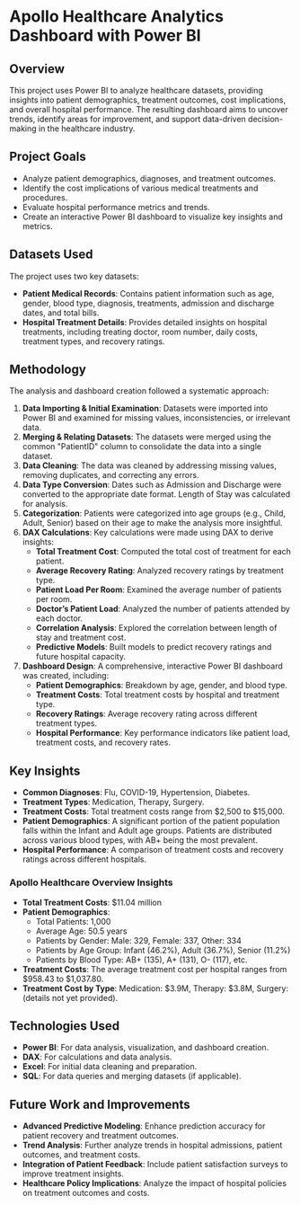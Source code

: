 # Apollo Healthcare Analytics Dashboard with Power BI

## Overview
This project uses Power BI to analyze healthcare datasets, providing insights into patient demographics, treatment outcomes, cost implications, and overall hospital performance. The resulting dashboard aims to uncover trends, identify areas for improvement, and support data-driven decision-making in the healthcare industry.

## Project Goals
- Analyze patient demographics, diagnoses, and treatment outcomes.
- Identify the cost implications of various medical treatments and procedures.
- Evaluate hospital performance metrics and trends.
- Create an interactive Power BI dashboard to visualize key insights and metrics.

## Datasets Used
The project uses two key datasets:
- **Patient Medical Records**: Contains patient information such as age, gender, blood type, diagnosis, treatments, admission and discharge dates, and total bills.
- **Hospital Treatment Details**: Provides detailed insights on hospital treatments, including treating doctor, room number, daily costs, treatment types, and recovery ratings.

## Methodology
The analysis and dashboard creation followed a systematic approach:
1. **Data Importing & Initial Examination**: Datasets were imported into Power BI and examined for missing values, inconsistencies, or irrelevant data.
2. **Merging & Relating Datasets**: The datasets were merged using the common "PatientID" column to consolidate the data into a single dataset.
3. **Data Cleaning**: The data was cleaned by addressing missing values, removing duplicates, and correcting any errors.
4. **Data Type Conversion**: Dates such as Admission and Discharge were converted to the appropriate date format. Length of Stay was calculated for analysis.
5. **Categorization**: Patients were categorized into age groups (e.g., Child, Adult, Senior) based on their age to make the analysis more insightful.
6. **DAX Calculations**: Key calculations were made using DAX to derive insights:
   - **Total Treatment Cost**: Computed the total cost of treatment for each patient.
   - **Average Recovery Rating**: Analyzed recovery ratings by treatment type.
   - **Patient Load Per Room**: Examined the average number of patients per room.
   - **Doctor’s Patient Load**: Analyzed the number of patients attended by each doctor.
   - **Correlation Analysis**: Explored the correlation between length of stay and treatment cost.
   - **Predictive Models**: Built models to predict recovery ratings and future hospital capacity.
7. **Dashboard Design**: A comprehensive, interactive Power BI dashboard was created, including:
   - **Patient Demographics**: Breakdown by age, gender, and blood type.
   - **Treatment Costs**: Total treatment costs by hospital and treatment type.
   - **Recovery Ratings**: Average recovery rating across different treatment types.
   - **Hospital Performance**: Key performance indicators like patient load, treatment costs, and recovery rates.

## Key Insights
- **Common Diagnoses**: Flu, COVID-19, Hypertension, Diabetes.
- **Treatment Types**: Medication, Therapy, Surgery.
- **Treatment Costs**: Total treatment costs range from $2,500 to $15,000.
- **Patient Demographics**: A significant portion of the patient population falls within the Infant and Adult age groups. Patients are distributed across various blood types, with AB+ being the most prevalent.
- **Hospital Performance**: A comparison of treatment costs and recovery ratings across different hospitals.

### Apollo Healthcare Overview Insights
- **Total Treatment Costs**: $11.04 million
- **Patient Demographics**:
  - Total Patients: 1,000
  - Average Age: 50.5 years
  - Patients by Gender: Male: 329, Female: 337, Other: 334
  - Patients by Age Group: Infant (46.2%), Adult (36.7%), Senior (11.2%)
  - Patients by Blood Type: AB+ (135), A+ (131), O- (117), etc.
- **Treatment Costs**: The average treatment cost per hospital ranges from $958.43 to $1,037.80.
- **Treatment Cost by Type**: Medication: $3.9M, Therapy: $3.8M, Surgery: (details not yet provided).

## Technologies Used
- **Power BI**: For data analysis, visualization, and dashboard creation.
- **DAX**: For calculations and data analysis.
- **Excel**: For initial data cleaning and preparation.
- **SQL**: For data queries and merging datasets (if applicable).

## Future Work and Improvements
- **Advanced Predictive Modeling**: Enhance prediction accuracy for patient recovery and treatment outcomes.
- **Trend Analysis**: Further analyze trends in hospital admissions, patient outcomes, and treatment costs.
- **Integration of Patient Feedback**: Include patient satisfaction surveys to improve treatment insights.
- **Healthcare Policy Implications**: Analyze the impact of hospital policies on treatment outcomes and costs.
